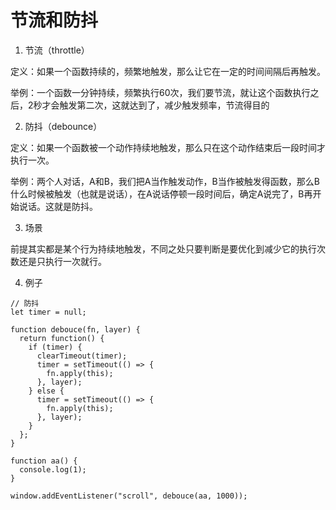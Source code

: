# 节流和防抖

1. 节流（throttle）

定义：如果一个函数持续的，频繁地触发，那么让它在一定的时间间隔后再触发。

举例：一个函数一分钟持续，频繁执行60次，我们要节流，就让这个函数执行之后，2秒才会触发第二次，这就达到了，减少触发频率，节流得目的

2. 防抖（debounce）

定义：如果一个函数被一个动作持续地触发，那么只在这个动作结束后一段时间才执行一次。

举例：两个人对话，A和B，我们把A当作触发动作，B当作被触发得函数，那么B什么时候被触发（也就是说话），在A说话停顿一段时间后，确定A说完了，B再开始说话。这就是防抖。

3. 场景

前提其实都是某个行为持续地触发，不同之处只要判断是要优化到减少它的执行次数还是只执行一次就行。

4. 例子

```
// 防抖
let timer = null;

function debouce(fn, layer) {
  return function() {
    if (timer) {
      clearTimeout(timer);
      timer = setTimeout(() => {
        fn.apply(this);
      }, layer);
    } else {
      timer = setTimeout(() => {
        fn.apply(this);
      }, layer);
    }
  };
}

function aa() {
  console.log(1);
}

window.addEventListener("scroll", debouce(aa, 1000));
```
